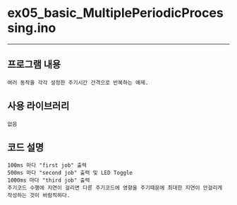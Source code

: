 # ex05\_basic\_MultiplePeriodicProcessing.ino
* * * 
## 프로그램 내용
    여러 동작을 각각 설정한 주기시간 간격으로 반복하는 예제.

## 사용 라이브러리
    없음

## 코드 설명
    100ms 마다 "first job" 출력
    500ms 마다 "second job" 출력 및 LED Toggle
    1000ms 마다 "third job" 출력
    주기코드 수행에 지연이 걸리면 다른 주기코드에 영향을 주기때문에 최대한 지연이 안걸리게 작성하는 것이 바람직하다.